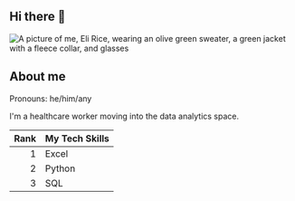 ## Hi there 👋

<!--
**eliricechad/eliricechad** is a ✨ _special_ ✨ repository because its `README.md` (this file) appears on your GitHub profile.

Here are some ideas to get you started:

- 🔭 I’m currently working on ...
- 🌱 I’m currently learning ...
- 👯 I’m looking to collaborate on ...
- 🤔 I’m looking for help with ...
- 💬 Ask me about ...
- 📫 How to reach me: ...
- 😄 Pronouns: ...
- ⚡ Fun fact: ...
-->
<picture>
 <source media="(prefers-color-scheme: dark)" srcset="https://media.licdn.com/dms/image/v2/D4E03AQGTMg4wy6KIcw/profile-displayphoto-shrink_400_400/profile-displayphoto-shrink_400_400/0/1729284995155?e=1750291200&v=beta&t=1eo25852EQ8Jq_1_RnItxdmhn2CJWOhRxxM-eCs_lrY">
 <source media="(prefers-color-scheme: light)" srcset="https://media.licdn.com/dms/image/v2/D4E03AQGTMg4wy6KIcw/profile-displayphoto-shrink_400_400/profile-displayphoto-shrink_400_400/0/1729284995155?e=1750291200&v=beta&t=1eo25852EQ8Jq_1_RnItxdmhn2CJWOhRxxM-eCs_lrY">
 <img alt="A picture of me, Eli Rice, wearing an olive green sweater, a green jacket with a fleece collar, and glasses" src="https://media.licdn.com/dms/image/v2/D4E03AQGTMg4wy6KIcw/profile-displayphoto-shrink_400_400/profile-displayphoto-shrink_400_400/0/1729284995155?e=1750291200&v=beta&t=1eo25852EQ8Jq_1_RnItxdmhn2CJWOhRxxM-eCs_lrY">
</picture>

## About me
Pronouns: he/him/any

I'm a healthcare worker moving into the data analytics space.

| Rank | My Tech Skills |
|-----:|----------------|
|     1| Excel          |
|     2| Python         |
|     3| SQL            |
